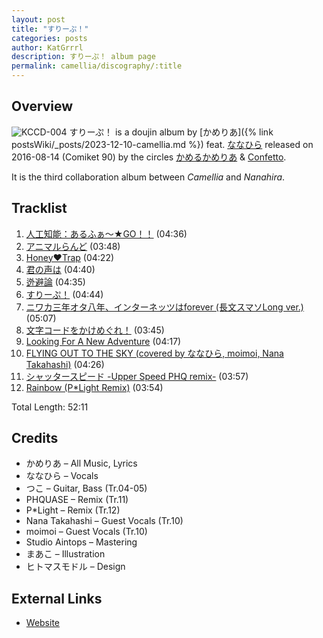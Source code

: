 ```yaml
---
layout: post
title: "すりーぷ！"
categories: posts
author: KatGrrrl
description: すりーぷ！ album page
permalink: camellia/discography/:title
---
```


## Overview

![KCCD-004](https://cdn.camellia.wiki/images/camellia/albums/KCCD-004.png)
すりーぷ！ is a doujin album by [かめりあ]({% link postsWiki/_posts/2023-12-10-camellia.md %}) feat. [ななひら](#) released on 2016-08-14 (Comiket 90) by the circles [かめるかめりあ](#) & [Confetto](#).

It is the third collaboration album between *Camellia* and *Nanahira*.

## Tracklist

1. [人工知能：あるふぁ～★GO！！](<{% link postsInclude/_posts/camellia/songs/Jinkouchinou-Alpha-GO/2024-03-14-Jinkouchinou-Alpha-GO.md %}>) (04:36)
2. [アニマルらんど](<{% link postsInclude/_posts/camellia/songs/Animal-land/2024-03-14-Animal-land.md %}>) (03:48)
3. [Honey♥Trap](<{% link postsInclude/_posts/camellia/songs/Honey-Trap/2024-03-14-Honey-Trap.md %}>) (04:22)
4. [君の声は](<{% link postsInclude/_posts/camellia/songs/Kimi-no-Koe-wa/2024-02-20-Kimi-no-Koe-wa.md %}>) (04:40)
5. [迯避論](<{% link postsInclude/_posts/camellia/songs/Escapism-Theory/2024-03-14-Escapism-Theory.md %}>) (04:35)
6. [すりーぷ！](<{% link postsInclude/_posts/camellia/songs/Sleep-song/2024-03-14-Sleep-song.md %}>) (04:44)
7. [ニワカ三年オタ八年、インターネッツはforever (長文スマソLong ver.)](<{% link postsInclude/_posts/camellia/songs/Niwaka-Sannen-Ota-Hachinen-Internets-wa-forever/2024-03-14-Niwaka-Sannen-Ota-Hachinen-Internets-wa-forever.md %}>) (05:07)
8. [文字コードをかけめぐれ！](<{% link postsInclude/_posts/camellia/songs/Moji-code-o-Kakemegure/2024-03-14-Moji-code-o-Kakemegure.md %}>) (03:45)
9. [Looking For A New Adventure](<{% link postsInclude/_posts/camellia/songs/Looking-For-A-New-Adventure/2024-03-14-Looking-For-A-New-Adventure.md %}>) (04:17)
10. [FLYING OUT TO THE SKY (covered by ななひら, moimoi, Nana Takahashi)](<{% link postsInclude/_posts/camellia/songs/FLYING-OUT-TO-THE-SKY/2024-03-14-FLYING-OUT-TO-THE-SKY.md %}>) (04:26)
11. [シャッタースピード -Upper Speed PHQ remix-](<{% link postsInclude/_posts/camellia/songs/Shutter-Speed/2024-02-20-Shutter-Speed.md %}>) (03:57)
12. [Rainbow (P*Light Remix)](<{% link postsInclude/_posts/camellia/songs/Rainbow/2024-02-19-Rainbow.md %}>) (03:54)

Total Length: 52:11

## Credits

* かめりあ – All Music, Lyrics
* ななひら – Vocals
* つこ – Guitar, Bass (Tr.04-05)
* PHQUASE – Remix (Tr.11)
* P*Light – Remix (Tr.12)
* Nana Takahashi – Guest Vocals (Tr.10)
* moimoi – Guest Vocals (Tr.10)
* Studio Aintops – Mastering
* まあこ – Illustration
* ヒトマスモドル – Design

## External Links

* [Website](https://confetto.chu.jp/3leep/)
